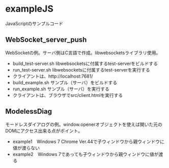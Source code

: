# exampleJS
JavaScriptのサンプルコード

## WebSocket_server_push

WebSocketの例。サーバ側はC言語で作成。libwebsocketsライブラリ使用。

* build_test-server.sh    libwebsocketsに付属するtest-serverをビルドする
* run_test-server.sh      libwebsocketsに付属するtest-serverを実行する
* クライアントは、http://localhost:7681/
* build_example.sh        サンプル（サーバ）をビルドする
* run_example.sh          サンプル（サーバ）を実行する
* クライアントは、ブラウザでsrc/client.htmlを実行する

## ModelessDiag

モードレスダイアログの例。window.openerオブジェクトを使えば開いた元のDOMにアクセス出来る点がポイント。

* example1　Windows 7 Chrome Ver.44で子ウィンドウから親ウィンドウに値が渡らない
* example2　Windows 7であっても子ウィンドウから親ウィンドウに値が渡る